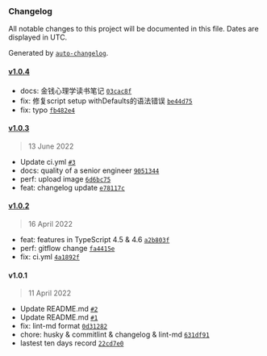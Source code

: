 ### Changelog

All notable changes to this project will be documented in this file. Dates are displayed in UTC.

Generated by [`auto-changelog`](https://github.com/CookPete/auto-changelog).

#### [v1.0.4](https://github.com/Trojan0523/weekly_notes/compare/v1.0.3...v1.0.4)

- docs: 金钱心理学读书笔记 [`03cac8f`](https://github.com/Trojan0523/weekly_notes/commit/03cac8faf7ed735202608ed96e5d05796f961d82)
- fix: 修复script setup withDefaults的语法错误 [`be44d75`](https://github.com/Trojan0523/weekly_notes/commit/be44d758c112b2b8c421d285b33bc0ad7cfae5a8)
- fix: typo [`fb482e4`](https://github.com/Trojan0523/weekly_notes/commit/fb482e4aba74d06800095d089be40c1765cb7514)

#### [v1.0.3](https://github.com/Trojan0523/weekly_notes/compare/v1.0.2...v1.0.3)

> 13 June 2022

- Update ci.yml [`#3`](https://github.com/Trojan0523/weekly_notes/pull/3)
- docs: quality of a senior engineer [`9051344`](https://github.com/Trojan0523/weekly_notes/commit/9051344862f004bdb041fd01dcb51fb10cf5af49)
- perf: upload image [`6d6bc75`](https://github.com/Trojan0523/weekly_notes/commit/6d6bc756aac2a50523723922530a5f1a3303ab28)
- feat: changelog update [`e78117c`](https://github.com/Trojan0523/weekly_notes/commit/e78117c8073cc42282f8662d2869c5e356fc72b8)

#### [v1.0.2](https://github.com/Trojan0523/weekly_notes/compare/v1.0.1...v1.0.2)

> 16 April 2022

- feat: features in TypeScript 4.5 & 4.6 [`a2b803f`](https://github.com/Trojan0523/weekly_notes/commit/a2b803fdcbbbce0772914e7403f877daf0993b3e)
- perf: gitflow change [`fa4415e`](https://github.com/Trojan0523/weekly_notes/commit/fa4415ece196058bf0d8645680cddebd21a58d84)
- fix: ci.yml [`4a1892f`](https://github.com/Trojan0523/weekly_notes/commit/4a1892f92a2e49bee0aeb8afd4d29b5bd74c75d4)

#### v1.0.1

> 11 April 2022

- Update README.md [`#2`](https://github.com/Trojan0523/weekly_notes/pull/2)
- Update README.md [`#1`](https://github.com/Trojan0523/weekly_notes/pull/1)
- fix: lint-md format [`0d31282`](https://github.com/Trojan0523/weekly_notes/commit/0d31282ca4f6c45c8c53edb382d837e699023d7c)
- chore: husky & commitlint & changelog & lint-md [`631df91`](https://github.com/Trojan0523/weekly_notes/commit/631df91a2ff62601a64cd0122aa7111a8fee3440)
- lastest ten days record [`22cd7e0`](https://github.com/Trojan0523/weekly_notes/commit/22cd7e0e5a00bf9eff794a9839ce4dc8bd0372f4)
